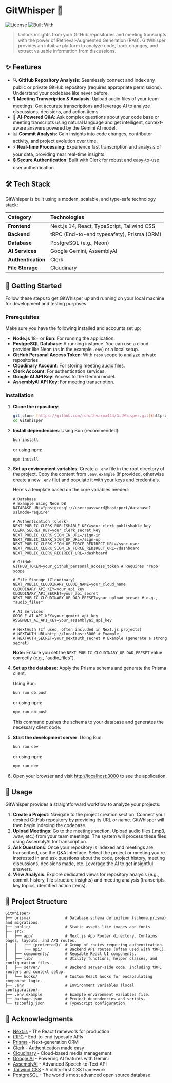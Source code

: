 # GitWhisper 🚀

![License](https://img.shields.io/badge/License-MIT-blue.svg)
![Built With](https://img.shields.io/badge/Built%20with-Next.js%2C%20tRPC%2C%20Prisma%2C%20Gemini%2C%20AssemblyAI-007ACC.svg?logo=nextdotjs)

> Unlock insights from your GitHub repositories and meeting transcripts with the power of Retrieval-Augmented Generation (RAG). GitWhisper provides an intuitive platform to analyze code, track changes, and extract valuable information from discussions.

## ✨ Features

-   🔍 **GitHub Repository Analysis**: Seamlessly connect and index any public or private GitHub repository (requires appropriate permissions). Understand your codebase like never before.
-   🎙️ **Meeting Transcription & Analysis**: Upload audio files of your team meetings. Get accurate transcriptions and leverage AI to analyze discussions, decisions, and action items.
-   🤖 **AI-Powered Q&A**: Ask complex questions about your code base or meeting transcripts using natural language and get intelligent, context-aware answers powered by the Gemini AI model.
-   📊 **Commit Analysis**: Gain insights into code changes, contributor activity, and project evolution over time.
-   ⚡ **Real-time Processing**: Experience fast transcription and analysis of your data, providing near real-time insights.
-   🔒 **Secure Authentication**: Built with Clerk for robust and easy-to-use user authentication.

## 🛠️ Tech Stack

GitWhisper is built using a modern, scalable, and type-safe technology stack:

| Category         | Technologies                                |
| :--------------- | :------------------------------------------ |
| **Frontend** | Next.js 14, React, TypeScript, Tailwind CSS |
| **Backend** | tRPC (End-to-end typesafety), Prisma (ORM)  |
| **Database** | PostgreSQL (e.g., Neon)                     |
| **AI Services** | Google Gemini, AssemblyAI                   |
| **Authentication** | Clerk                                       |
| **File Storage** | Cloudinary                                  |


## 🚀 Getting Started

Follow these steps to get GitWhisper up and running on your local machine for development and testing purposes.

### Prerequisites

Make sure you have the following installed and accounts set up:

-   **Node.js** 18+ or **Bun**: For running the application.
-   **PostgreSQL Database**: A running instance. You can use a cloud provider like Neon (as in the example `.env`) or a local setup.
-   **GitHub Personal Access Token**: With `repo` scope to analyze private repositories.
-   **Cloudinary Account**: For storing meeting audio files.
-   **Clerk Account**: For authentication services.
-   **Google AI API Key**: Access to the Gemini model.
-   **AssemblyAI API Key**: For meeting transcription.

### Installation

1.  **Clone the repository**:

    ```bash
    git clone [https://github.com/rohithvarma444/GitWhisper.git](https://github.com/rohithvarma444/GitWhisper.git)
    cd GitWhisper
    ```

2.  **Install dependencies**:
    Using Bun (recommended):

    ```bash
    bun install
    ```
    or using npm:
    ```bash
    npm install
    ```

3.  **Set up environment variables**:
    Create a `.env` file in the root directory of the project. Copy the content from `.env.example` (if provided, otherwise create a new `.env` file) and populate it with your keys and credentials.

    Here's a template based on the core variables needed:

    ```env
    # Database
    # Example using Neon DB
    DATABASE_URL="postgresql://user:password@host:port/database?sslmode=require"

    # Authentication (Clerk)
    NEXT_PUBLIC_CLERK_PUBLISHABLE_KEY=your_clerk_publishable_key
    CLERK_SECRET_KEY=your_clerk_secret_key
    NEXT_PUBLIC_CLERK_SIGN_IN_URL=/sign-in
    NEXT_PUBLIC_CLERK_SIGN_UP_URL=/sign-up
    NEXT_PUBLIC_CLERK_SIGN_UP_FORCE_REDIRECT_URL=/sync-user
    NEXT_PUBLIC_CLERK_SIGN_IN_FORCE_REDIRECT_URL=/dashboard
    NEXT_PUBLIC_CLERK_REDIRECT_URL=/dashboard

    # GitHub
    GITHUB_TOKEN=your_github_personal_access_token # Requires 'repo' scope

    # File Storage (Cloudinary)
    NEXT_PUBLIC_CLOUDINARY_CLOUD_NAME=your_cloud_name
    CLOUDINARY_API_KEY=your_api_key
    CLOUDINARY_API_SECRET=your_api_secret
    NEXT_PUBLIC_CLOUDINARY_UPLOAD_PRESET=your_upload_preset # e.g., "audio_files"

    # AI Services
    GOOGLE_AI_API_KEY=your_gemini_api_key
    ASSEMBLY_AI_API_KEY=your_assemblyai_api_key

    # NextAuth (If used, often included in Next.js projects)
    # NEXTAUTH_URL=http://localhost:3000 # Example
    # NEXTAUTH_SECRET=your_nextauth_secret # Example (generate a strong secret)
    ```
    **Note:** Ensure you set the `NEXT_PUBLIC_CLOUDINARY_UPLOAD_PRESET` value correctly (e.g., "audio_files").

4.  **Set up the database**:
    Apply the Prisma schema and generate the Prisma client.

    Using Bun:
    ```bash
    bun run db:push
    ```
    or using npm:
    ```bash
    npm run db:push
    ```
    This command pushes the schema to your database and generates the necessary client code.

5.  **Start the development server**:
    Using Bun:

    ```bash
    bun run dev
    ```
    or using npm:
    ```bash
    npm run dev
    ```

6.  Open your browser and visit [http://localhost:3000](http://localhost:3000) to see the application.

## 📖 Usage

GitWhisper provides a straightforward workflow to analyze your projects:

1.  **Create a Project**: Navigate to the project creation section. Connect your desired GitHub repository by providing its URL or name. GitWhisper will then begin indexing the codebase.
2.  **Upload Meetings**: Go to the meetings section. Upload audio files (.mp3, .wav, etc.) from your team meetings. The system will process these files using AssemblyAI for transcription.
3.  **Ask Questions**: Once your repository is indexed and meetings are transcribed, use the Q&A interface. Select the project or meeting you're interested in and ask questions about the code, project history, meeting discussions, decisions made, etc. Leverage the AI to get insightful answers.
4.  **View Analysis**: Explore dedicated views for repository analysis (e.g., commit history, file structure insights) and meeting analysis (transcripts, key topics, identified action items).

## 📁 Project Structure


```
GitWhisper/
├── prisma/               # Database schema definition (schema.prisma) and migrations.
├── public/               # Static assets like images and fonts.
├── src/
│   ├── app/              # Next.js App Router directory. Contains pages, layouts, and API routes.
│   │   ├── (protected)/  # Group of routes requiring authentication.
│   │   └── api/          # Backend API routes (often used with tRPC).
│   ├── components/       # Reusable React UI components.
│   ├── lib/              # Utility functions, helper classes, and configuration files.
│   ├── server/           # Backend server-side code, including tRPC routers and context setup.
│   └── hooks/            # Custom React hooks for encapsulating component logic.
├── .env                  # Environment variables (local configuration).
├── .env.example          # Example environment variables file.
├── package.json          # Project dependencies and scripts.
└── tsconfig.json         # TypeScript configuration.
```

## 🙏 Acknowledgments

-   [Next.js](https://nextjs.org/) - The React framework for production
-   [tRPC](https://trpc.io/) - End-to-end typesafe APIs
-   [Prisma](https://www.prisma.io/) - Next-generation ORM
-   [Clerk](https://clerk.dev/) - Authentication made easy
-   [Cloudinary](https://cloudinary.com/) - Cloud-based media management
-   [Google AI](https://ai.google.dev/) - Powering AI features with Gemini
-   [AssemblyAI](https://www.assemblyai.com/) - Advanced Speech-to-Text API
-   [Tailwind CSS](https://tailwindcss.com/) - A utility-first CSS framework
-   [PostgreSQL](https://www.postgresql.org/) - The world's most advanced open source database
